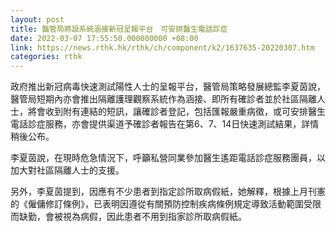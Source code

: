 ```yaml
---
layout: post
title: 醫管局將設系統涵接新冠呈報平台　可安排醫生電話診症
date: 2022-03-07 17:55:50.000000000 +08:00
link: https://news.rthk.hk/rthk/ch/component/k2/1637635-20220307.htm
categories: rthk
---
```


政府推出新冠病毒快速測試陽性人士的呈報平台，醫管局策略發展總監李夏茵說，醫管局短期內亦會推出隔離護理觀察系統作為涵接、即所有確診者並於社區隔離人士，將會收到附有連結的短訊，讓確診者登記，包括匯報嚴重病徵，或可安排醫生電話診症服務，亦會提供渠道予確診者報告在第6、7、14日快速測試結果，詳情稍後公布。

李夏茵說，在現時危急情況下，呼籲私營同業參加醫生遙距電話診症服務團員，以加大對社區隔離人士的支援。

另外，李夏茵提到，因應有不少患者到指定診所取病假紙，她解釋，根據上月刊憲的《僱傭修訂條例》，已表明因遵從有關預防控制疾病條例規定導致活動範圍受限而缺勤，會被視為病假，因此患者不用到指家診所取病假紙。
